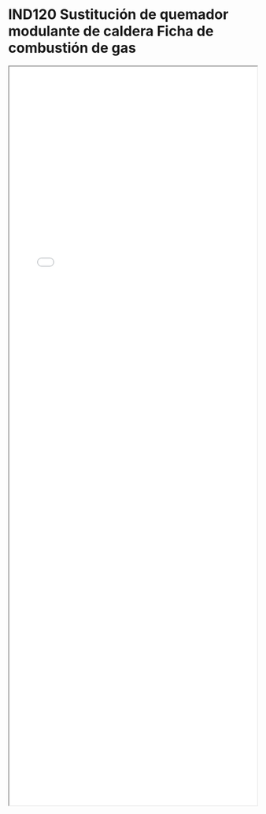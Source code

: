 
# IND120  Sustitución de quemador modulante de caldera Ficha de combustión de gas

<iframe src="../IND120  Sustitución de quemador modulante de caldera Ficha de combustión de gas.pdf" width="100%" height="1500px"></iframe>

